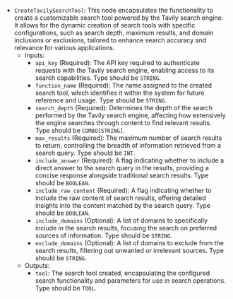 - `CreateTavilySearchTool`: This node encapsulates the functionality to create a customizable search tool powered by the Tavily search engine. It allows for the dynamic creation of search tools with specific configurations, such as search depth, maximum results, and domain inclusions or exclusions, tailored to enhance search accuracy and relevance for various applications.
    - Inputs:
        - `api_key` (Required): The API key required to authenticate requests with the Tavily search engine, enabling access to its search capabilities. Type should be `STRING`.
        - `function_name` (Required): The name assigned to the created search tool, which identifies it within the system for future reference and usage. Type should be `STRING`.
        - `search_depth` (Required): Determines the depth of the search performed by the Tavily search engine, affecting how extensively the engine searches through content to find relevant results. Type should be `COMBO[STRING]`.
        - `max_results` (Required): The maximum number of search results to return, controlling the breadth of information retrieved from a search query. Type should be `INT`.
        - `include_answer` (Required): A flag indicating whether to include a direct answer to the search query in the results, providing a concise response alongside traditional search results. Type should be `BOOLEAN`.
        - `include_raw_content` (Required): A flag indicating whether to include the raw content of search results, offering detailed insights into the content matched by the search query. Type should be `BOOLEAN`.
        - `include_domains` (Optional): A list of domains to specifically include in the search results, focusing the search on preferred sources of information. Type should be `STRING`.
        - `exclude_domains` (Optional): A list of domains to exclude from the search results, filtering out unwanted or irrelevant sources. Type should be `STRING`.
    - Outputs:
        - `tool`: The search tool created, encapsulating the configured search functionality and parameters for use in search operations. Type should be `TOOL`.

